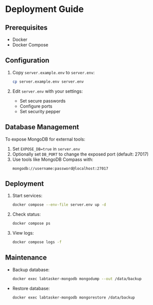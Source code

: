 # Deployment Guide

## Prerequisites
- Docker
- Docker Compose

## Configuration
1. Copy `server.example.env` to `server.env`:
   ```bash
   cp server.example.env server.env
   ```

2. Edit `server.env` with your settings:
   - Set secure passwords
   - Configure ports
   - Set security pepper

## Database Management
To expose MongoDB for external tools:
1. Set `EXPOSE_DB=true` in `server.env`
2. Optionally set `DB_PORT` to change the exposed port (default: 27017)
2. Use tools like MongoDB Compass with:
   ```
   mongodb://username:password@localhost:27017
   ```

## Deployment
1. Start services:
   ```bash
   docker compose --env-file server.env up -d
   ```

2. Check status:
   ```bash
   docker compose ps
   ```

3. View logs:
   ```bash
   docker compose logs -f
   ```

## Maintenance
- Backup database:
  ```bash
  docker exec labtasker-mongodb mongodump --out /data/backup
  ```

- Restore database:
  ```bash
  docker exec labtasker-mongodb mongorestore /data/backup
  ```
